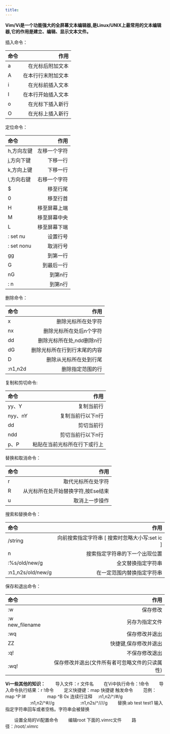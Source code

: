```yaml
---
title: 
---
```


**Vim/Vi是一个功能强大的全屏幕文本编辑器,是Linux/UNIX上最常用的文本编辑器,它的作用是建立、编辑、显示文本文件。**

插入命令：  

| 命令      |     作用　   | 
| :-------- | --------:    | 
| a   |  在光标后附加文本 | 
| A   |  在本行行末附加文本 | 
| i   |  在光标前插入文本 | 
| I   |  在本行开始插入文本 | 
| o   |  在光标下插入新行 | 
| O   |  在光标上插入新行 | 

定位命令：

| 命令      |     作用　   | 
| :-------- | --------:    | 
| h,方向左键   |   左移一个字符| 
| j,方向下键   |  下移一行 | 
| k,方向上键   |  下移一行| 
| l,方向右键   |  右移一个字符 | 
| $	         |   移至行尾| 
| 0	         |    移至行首| 
| H	         |   移至屏幕上端| 
| M	         |   移至屏幕中央 | 
| L	         |   移至屏幕下端| 
| : set nu	   |  设置行号 | 
| : set nonu   |  取消行号| 
| gg	         |   到第一行| 
| G	         |   到最后一行 | 
| nG	         |   到第n行| 
| : n	         |   到第n行 | 

 删除命令：
 
| 命令      |     作用　   | 
| :-------- | --------:    | 
| x	   |  删除光标所在处字符| 
| nx	   |  删除光标所在处后n个字符 | 
| dd	   |  删除光标所在处,ndd删除n行| 
| dG	   |  删除光标所在行到行末尾的内容 | 
| D	   |  删除从光标所在处到行尾| 
| :n1,n2d   |  删除指定范围的行| 

复制和剪切命令:

| 命令      |     作用　   | 
| :-------- | --------:    | 
| yy、Y	  |  复制当前行| 
| nyy、nY  |  复制当前行以下n行 | 
| dd	     |  剪切当前行| 
| ndd	     |  剪切当前行以下n行 | 
| p、P	  |  粘贴在当前光标所在行下或行上| 

替换和取消命令：

| 命令      |     作用　   | 
| :-------- | --------:    | 
| r   |  取代光标所在处字符| 
| R   |  从光标所在处开始替换字符,按Ese结束 | 
| u   |  取消上一步操作| 

搜索和替换命令：

| 命令      |     作用　   | 
| :-------- | --------:    | 
| /string   |  向前搜索指定字符串 [ 搜索时忽略大小写:set ic ]| 
| n   |  搜索指定字符串的下一个出现位置 | 
| :%s/old/new/g   |  全文替换指定字符串| 
| :n1,n2s/old/new/g   |  在一定范围内替换指定字符串| 

保存和退出命令：

| 命令      |     作用　   | 
| :-------- | --------:    | 
| :w	             |   保存修改| 
| :w new_filename  |  	另存为指定文件 | 
| :wq   	         |   保存修改并退出| 
| ZZ	             |  快捷键,保存修改并退出 | 
| :q!	             |  不保存修改退出| 
| :wq!	         |   保存修改并退出(文件所有者可忽略文件的只读属性)| 



**Vi一些其他的知识：**
 　　导入文件：r 文件名
 　　在Vi中执行命令：!命令
 　　导入命令执行结果：r !命令
 　　定义快捷键：map  快捷键 触发命令
 　　范例：map ^P I#<ESC>
 　　 　　 map ^B 0x
连续行注释 　:n1,n2/^/#/g
 　　 　　 　:n1,n2/^#//g
 　　 　　 　:n1,n2s/^/\/\//g
 　　替换:ab test test1   输入指定字符串回车或者空格。字符串会被替换

 　　设置全局的Vi配置命令
 　　编辑root 下面的.vimrc文件
 　　路径：/root/.vimrc
 
 